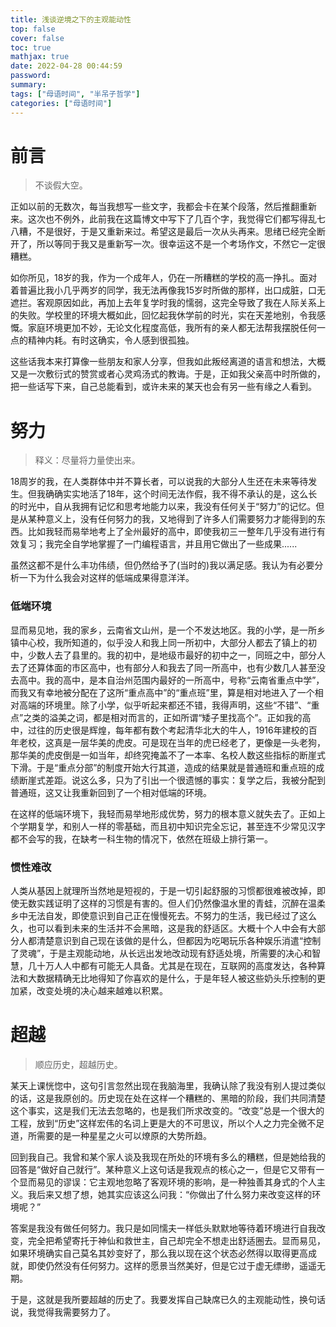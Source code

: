 ```yaml
---
title: 浅谈逆境之下的主观能动性
top: false
cover: false
toc: true
mathjax: true
date: 2022-04-28 00:44:59
password:
summary: 
tags: ["母语时间", "半吊子哲学"]
categories: ["母语时间"]
---
```


# 前言

> 不谈假大空。

正如以前的无数次，每当我想写一些文字，我都会卡在某个段落，然后推翻重新来。这次也不例外，此前我在这篇博文中写下了几百个字，我觉得它们都写得乱七八糟，不是很好，于是又重新来过。希望这是最后一次从头再来。思绪已经完全断开了，所以等同于我又是重新写一次。很幸运这不是一个考场作文，不然它一定很糟糕。

如你所见，18岁的我，作为一个成年人，仍在一所糟糕的学校的高一挣扎。面对着普遍比我小几乎两岁的同学，我无法再像我15岁时所做的那样，出口成脏，口无遮拦。客观原因如此，再加上去年复学时我的懦弱，这完全导致了我在人际关系上的失败。学校里的环境大概如此，回忆起我休学前的时光，实在天差地别，令我感慨。家庭环境更加不妙，无论文化程度高低，我所有的亲人都无法帮我摆脱任何一点的精神内耗。有时这确实，令人感到很孤独。

这些话我本来打算像一些朋友和家人分享，但我如此叛经离道的语言和想法，大概又是一次敷衍式的赞赏或者心灵鸡汤式的教诲。于是，正如我父亲高中时所做的，把一些话写下来，自己总能看到，或许未来的某天也会有另一些有缘之人看到。

# 努力

> 释义：尽量将力量使出来。

18周岁的我，在人类群体中并不算长者，可以说我的大部分人生还在未来等待发生。但我确确实实地活了18年，这个时间无法作假，我不得不承认的是，这么长的时光中，自从我拥有记忆和思考地能力以来，我没有任何关于“努力”的记忆。但是从某种意义上，没有任何努力的我，又地得到了许多人们需要努力才能得到的东西。比如我轻而易举地考上了全州最好的高中，即使我初三一整年几乎没有进行有效复习；我完全自学地掌握了一门编程语言，并且用它做出了一些成果......

虽然这都不是什么丰功伟绩，但仍然给予了(当时的)我以满足感。我认为有必要分析一下为什么我会对这样的低端成果得意洋洋。

### 低端环境

显而易见地，我的家乡，云南省文山州，是一个不发达地区。我的小学，是一所乡镇中心校，我所知道的，似乎没人和我上同一所初中，大部分人都去了镇上的初中，少数人去了县里的。我的初中，是地级市最好的初中之一，同班之中，部分人去了还算体面的市区高中，也有部分人和我去了同一所高中，也有少数几人甚至没去高中。我的高中，是本自治州范围内最好的一所高中，号称“云南省重点中学”，而我又有幸地被分配在了这所“重点高中”的“重点班”里，算是相对地进入了一个相对高端的环境里。除了小学，似乎听起来都还不错，我得声明，这些“不错”、“重点”之类的溢美之词，都是相对而言的，正如所谓“矮子里找高个”。正如我的高中，过往的历史很是辉煌，每年都有数个考起清华北大的牛人，1916年建校的百年老校，这真是一层华美的虎皮。可是现在当年的虎已经老了，更像是一头老狗，那华美的虎皮倒是一如当年，却终究掩盖不了一本率、名校人数这些指标的断崖式下滑。于是“重点分部”的制度开始大行其道，造成的结果就是普通班和重点班的成绩断崖式差距。说这么多，只为了引出一个很遗憾的事实：复学之后，我被分配到普通班，这又让我重新回到了一个相对低端的环境。

在这样的低端环境下，我轻而易举地形成优势，努力的根本意义就失去了。正如上个学期复学，和别人一样的零基础，而且初中知识完全忘记，甚至连不少常见汉字都不会写的我，在缺考一科生物的情况下，依然在班级上排行第一。

### 惯性难改

人类从基因上就理所当然地是短视的，于是一切引起舒服的习惯都很难被改掉，即使无数实践证明了这样的习惯是有害的。但人们仍然像温水里的青蛙，沉醉在温柔乡中无法自发，即使意识到自己正在慢慢死去。不努力的生活，我已经过了这么久，也可以看到未来的生活并不会黑暗，这是我的舒适区。大概十个人中会有大部分人都清楚意识到自己现在该做的是什么，但都因为吃喝玩乐各种娱乐消遣“控制了灵魂”，于是主观能动地，从长远出发地改动现有舒适处境，所需要的决心和智慧，几十万人人中都有可能无人具备。尤其是在现在，互联网的高度发达，各种算法和大数据精确无比地得知了你喜欢的是什么，于是年轻人被这些奶头乐控制的更加紧，改变处境的决心越来越难以积累。

# 超越

> 顺应历史，超越历史。

某天上课恍惚中，这句引言忽然出现在我脑海里，我确认除了我没有别人提过类似的话，这是我原创的。历史现在处在这样一个糟糕的、黑暗的阶段，我们共同清楚这个事实，这是我们无法去忽略的，也是我们所求改变的。“改变”总是一个很大的工程，放到“历史”这样宏伟的名词上更是大的不可思议，所以个人之力完全微不足道，所需要的是一种星星之火可以燎原的大势所趋。

回到我自己。我曾和某个家人谈及我现在所处的环境有多么的糟糕，但是她给我的回答是“做好自己就行”。某种意义上这句话是我观点的核心之一，但是它又带有一个显而易见的谬误：它主观地忽略了客观环境的影响，是一种独善其身式的个人主义。我后来又想了想，她其实应该这么问我：“你做出了什么努力来改变这样的环境呢？”

答案是我没有做任何努力。我只是如同懦夫一样低头默默地等待着环境进行自我改变，完全把希望寄托于神仙和救世主，自己却完全不想走出舒适圈去。显而易见，如果环境确实自己莫名其妙变好了，那么我以现在这个状态必然得以取得更高成就，即使仍然没有任何努力。这样的愿景当然美好，但是它过于虚无缥缈，遥遥无期。

于是，这就是我所要超越的历史了。我要发挥自己缺席已久的主观能动性，换句话说，我觉得我需要努力了。